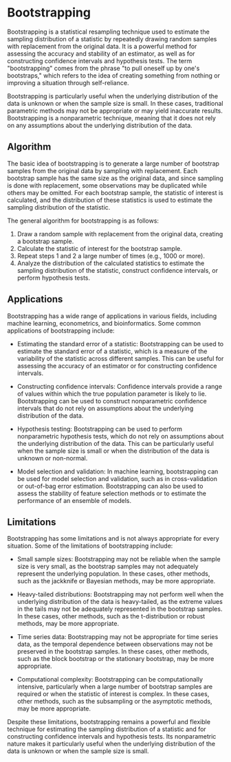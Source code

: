 # Bootstrapping

Bootstrapping is a statistical resampling technique used to estimate the sampling distribution of a statistic by repeatedly drawing random samples with replacement from the original data. It is a powerful method for assessing the accuracy and stability of an estimator, as well as for constructing confidence intervals and hypothesis tests. The term "bootstrapping" comes from the phrase "to pull oneself up by one's bootstraps," which refers to the idea of creating something from nothing or improving a situation through self-reliance.

Bootstrapping is particularly useful when the underlying distribution of the data is unknown or when the sample size is small. In these cases, traditional parametric methods may not be appropriate or may yield inaccurate results. Bootstrapping is a nonparametric technique, meaning that it does not rely on any assumptions about the underlying distribution of the data.

## Algorithm

The basic idea of bootstrapping is to generate a large number of bootstrap samples from the original data by sampling with replacement. Each bootstrap sample has the same size as the original data, and since sampling is done with replacement, some observations may be duplicated while others may be omitted. For each bootstrap sample, the statistic of interest is calculated, and the distribution of these statistics is used to estimate the sampling distribution of the statistic.

The general algorithm for bootstrapping is as follows:

1. Draw a random sample with replacement from the original data, creating a bootstrap sample.
2. Calculate the statistic of interest for the bootstrap sample.
3. Repeat steps 1 and 2 a large number of times (e.g., 1000 or more).
4. Analyze the distribution of the calculated statistics to estimate the sampling distribution of the statistic, construct confidence intervals, or perform hypothesis tests.

## Applications

Bootstrapping has a wide range of applications in various fields, including machine learning, econometrics, and bioinformatics. Some common applications of bootstrapping include:

- Estimating the standard error of a statistic: Bootstrapping can be used to estimate the standard error of a statistic, which is a measure of the variability of the statistic across different samples. This can be useful for assessing the accuracy of an estimator or for constructing confidence intervals.

- Constructing confidence intervals: Confidence intervals provide a range of values within which the true population parameter is likely to lie. Bootstrapping can be used to construct nonparametric confidence intervals that do not rely on assumptions about the underlying distribution of the data.

- Hypothesis testing: Bootstrapping can be used to perform nonparametric hypothesis tests, which do not rely on assumptions about the underlying distribution of the data. This can be particularly useful when the sample size is small or when the distribution of the data is unknown or non-normal.

- Model selection and validation: In machine learning, bootstrapping can be used for model selection and validation, such as in cross-validation or out-of-bag error estimation. Bootstrapping can also be used to assess the stability of feature selection methods or to estimate the performance of an ensemble of models.

## Limitations

Bootstrapping has some limitations and is not always appropriate for every situation. Some of the limitations of bootstrapping include:

- Small sample sizes: Bootstrapping may not be reliable when the sample size is very small, as the bootstrap samples may not adequately represent the underlying population. In these cases, other methods, such as the jackknife or Bayesian methods, may be more appropriate.

- Heavy-tailed distributions: Bootstrapping may not perform well when the underlying distribution of the data is heavy-tailed, as the extreme values in the tails may not be adequately represented in the bootstrap samples. In these cases, other methods, such as the t-distribution or robust methods, may be more appropriate.

- Time series data: Bootstrapping may not be appropriate for time series data, as the temporal dependence between observations may not be preserved in the bootstrap samples. In these cases, other methods, such as the block bootstrap or the stationary bootstrap, may be more appropriate.

- Computational complexity: Bootstrapping can be computationally intensive, particularly when a large number of bootstrap samples are required or when the statistic of interest is complex. In these cases, other methods, such as the subsampling or the asymptotic methods, may be more appropriate.

Despite these limitations, bootstrapping remains a powerful and flexible technique for estimating the sampling distribution of a statistic and for constructing confidence intervals and hypothesis tests. Its nonparametric nature makes it particularly useful when the underlying distribution of the data is unknown or when the sample size is small.
